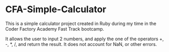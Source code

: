 # CFA-Simple-Calculator
This is a simple calculator project created in Ruby during my time in the Coder Factory Academy Fast Track bootcamp.

It allows the user to input 2 numbers, and apply the one of the operators +, -, *, /, and return the result. It does not account for NaN, or other errors.
